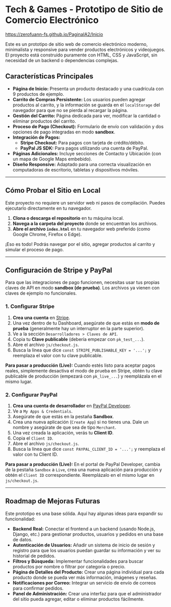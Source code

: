 # Tech & Games - Prototipo de Sitio de Comercio Electrónico
 https://zerofuann-fs.github.io/PaginaIA2/Inicio

Este es un prototipo de sitio web de comercio electrónico moderno, minimalista y responsive para vender productos electrónicos y videojuegos. El proyecto está construido puramente con HTML, CSS y JavaScript, sin necesidad de un backend o dependencias complejas.

## Características Principales

- **Página de Inicio:** Presenta un producto destacado y una cuadrícula con 9 productos de ejemplo.
- **Carrito de Compras Persistente:** Los usuarios pueden agregar productos al carrito, y la información se guarda en el `localStorage` del navegador para que no se pierda al recargar la página.
- **Gestión del Carrito:** Página dedicada para ver, modificar la cantidad o eliminar productos del carrito.
- **Proceso de Pago (Checkout):** Formulario de envío con validación y dos opciones de pago integradas en modo **sandbox**.
- **Integración de Pagos:**
    - **Stripe Checkout:** Para pagos con tarjeta de crédito/débito.
    - **PayPal JS SDK:** Para pagos utilizando una cuenta de PayPal.
- **Páginas Adicionales:** Incluye secciones de Contacto y Ubicación (con un mapa de Google Maps embebido).
- **Diseño Responsive:** Adaptado para una correcta visualización en computadoras de escritorio, tabletas y dispositivos móviles.

---

## Cómo Probar el Sitio en Local

Este proyecto no requiere un servidor web ni pasos de compilación. Puedes ejecutarlo directamente en tu navegador.

1.  **Clona o descarga el repositorio** en tu máquina local.
2.  **Navega a la carpeta del proyecto** donde se encuentran los archivos.
3.  **Abre el archivo `index.html`** en tu navegador web preferido (como Google Chrome, Firefox o Edge).

¡Eso es todo! Podrás navegar por el sitio, agregar productos al carrito y simular el proceso de pago.

---

## Configuración de Stripe y PayPal

Para que las integraciones de pago funcionen, necesitas usar tus propias claves de API en modo **sandbox (de prueba)**. Los archivos ya vienen con claves de ejemplo no funcionales.

### 1. Configurar Stripe

1.  **Crea una cuenta** en [Stripe](https://dashboard.stripe.com/register).
2.  Una vez dentro de tu Dashboard, asegúrate de que estás en **modo de prueba** (generalmente hay un interruptor en la parte superior).
3.  Ve a la sección `Desarrolladores > Claves de API`.
4.  Copia tu **Clave publicable** (debería empezar con `pk_test_...`).
5.  Abre el archivo `js/checkout.js`.
6.  Busca la línea que dice `const STRIPE_PUBLISHABLE_KEY = '...';` y reemplaza el valor con tu clave publicable.

**Para pasar a producción (Live):** Cuando estés listo para aceptar pagos reales, simplemente desactiva el modo de prueba en Stripe, obtén tu clave publicable de producción (empezará con `pk_live_...`) y reemplázala en el mismo lugar.

### 2. Configurar PayPal

1.  **Crea una cuenta de desarrollador** en [PayPal Developer](https://developer.paypal.com/home/).
2.  Ve a `My Apps & Credentials`.
3.  Asegúrate de que estás en la pestaña **Sandbox**.
4.  Crea una nueva aplicación (`Create App`) si no tienes una. Dale un nombre y asegúrate de que sea de tipo `Merchant`.
5.  Una vez creada la aplicación, verás tu **Client ID**.
6.  Copia el `Client ID`.
7.  Abre el archivo `js/checkout.js`.
8.  Busca la línea que dice `const PAYPAL_CLIENT_ID = '...';` y reemplaza el valor con tu Client ID.

**Para pasar a producción (Live):** En el portal de PayPal Developer, cambia de la pestaña `Sandbox` a `Live`, crea una nueva aplicación para producción y obtén el `Client ID` correspondiente. Reemplázalo en el mismo lugar en `js/checkout.js`.

---

## Roadmap de Mejoras Futuras

Este prototipo es una base sólida. Aquí hay algunas ideas para expandir su funcionalidad:

- **Backend Real:** Conectar el frontend a un backend (usando Node.js, Django, etc.) para gestionar productos, usuarios y pedidos en una base de datos.
- **Autenticación de Usuarios:** Añadir un sistema de inicio de sesión y registro para que los usuarios puedan guardar su información y ver su historial de pedidos.
- **Filtros y Búsqueda:** Implementar funcionalidades para buscar productos por nombre o filtrar por categoría o precio.
- **Página de Detalles del Producto:** Crear una página individual para cada producto donde se pueda ver más información, imágenes y reseñas.
- **Notificaciones por Correo:** Integrar un servicio de envío de correos para confirmar pedidos.
- **Panel de Administración:** Crear una interfaz para que el administrador del sitio pueda agregar, editar o eliminar productos fácilmente.
